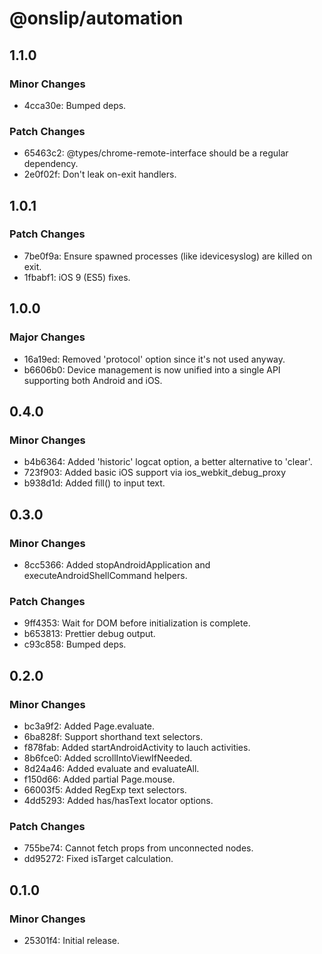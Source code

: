 # @onslip/automation

## 1.1.0

### Minor Changes

- 4cca30e: Bumped deps.

### Patch Changes

- 65463c2: @types/chrome-remote-interface should be a regular dependency.
- 2e0f02f: Don't leak on-exit handlers.

## 1.0.1

### Patch Changes

- 7be0f9a: Ensure spawned processes (like idevicesyslog) are killed on exit.
- 1fbabf1: iOS 9 (ES5) fixes.

## 1.0.0

### Major Changes

- 16a19ed: Removed 'protocol' option since it's not used anyway.
- b6606b0: Device management is now unified into a single API supporting both Android and iOS.

## 0.4.0

### Minor Changes

- b4b6364: Added 'historic' logcat option, a better alternative to 'clear'.
- 723f903: Added basic iOS support via ios_webkit_debug_proxy
- b938d1d: Added fill() to input text.

## 0.3.0

### Minor Changes

- 8cc5366: Added stopAndroidApplication and executeAndroidShellCommand helpers.

### Patch Changes

- 9ff4353: Wait for DOM before initialization is complete.
- b653813: Prettier debug output.
- c93c858: Bumped deps.

## 0.2.0

### Minor Changes

- bc3a9f2: Added Page.evaluate.
- 6ba828f: Support shorthand text selectors.
- f878fab: Added startAndroidActivity to lauch activities.
- 8b6fce0: Added scrollIntoViewIfNeeded.
- 8d24a46: Added evaluate and evaluateAll.
- f150d66: Added partial Page.mouse.
- 66003f5: Added RegExp text selectors.
- 4dd5293: Added has/hasText locator options.

### Patch Changes

- 755be74: Cannot fetch props from unconnected nodes.
- dd95272: Fixed isTarget calculation.

## 0.1.0

### Minor Changes

- 25301f4: Initial release.
